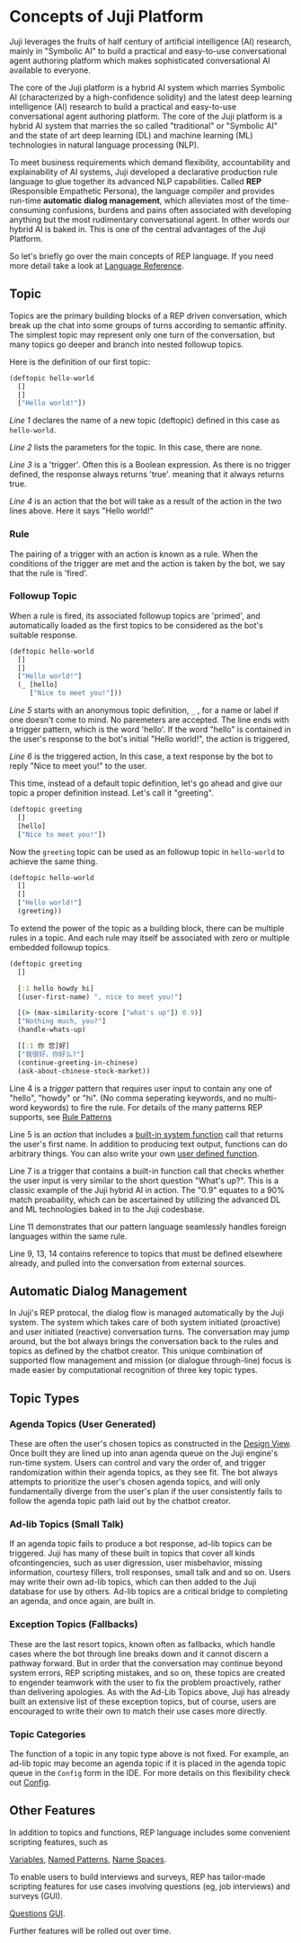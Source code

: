 # Concepts of Juji Platform

Juji leverages the fruits of half century of artificial
intelligence (AI) research, mainly in "Symbolic AI" to build a practical and
easy-to-use conversational agent authoring platform which makes sophisticated conversational
AI available to everyone.

The core of the Juji platform is a hybrid AI system
which marries Symbolic AI (characterized by a high-confidence solidity) and the latest deep learning
intelligence (AI) research to build a practical and easy-to-use conversational
agent authoring platform. The core of the Juji platform is a hybrid AI system
that marries the so called "traditional" or "Symbolic AI" and the state of art deep learning
(DL) and machine learning (ML) technologies in natural language processing (NLP).

To meet business requirements which demand flexibility, accountability and
explainability of AI systems, Juji developed a declarative production rule
language to glue together its advanced NLP
capabilities. Called **REP** (Responsible Empathetic Persona), the language compiler
and provides run-time **automatic dialog management**, which alleviates most of the time-consuming confusions,
burdens and pains often associated with developing anything but the most rudimentary conversational agent.
In other words our hybrid AI is baked in.  This is one of the central advantages of the Juji Platform.

So let's briefly go over the main concepts of REP language. If you need more detail take a look at [Language
Reference](reference.md).

## Topic

Topics are the primary building blocks of a REP driven conversation, which break
up the chat into some groups of turns according to semantic affinity. The
simplest topic may represent only one turn of the conversation, but many topics go
deeper and branch into nested followup topics.

Here is the definition of our first topic:

```clojure
(deftopic hello-world
  []
  []
  ["Hello world!"])
```

_Line 1_ declares the name of a new topic (deftopic) defined in this case as `hello-world`.

*Line 2* lists the parameters for the topic. In this case, there are none.

*Line 3* is a 'trigger'. Often this is a Boolean expression. As there is no trigger defined, the response always returns 'true'.
meaning that it always returns true.

*Line 4* is an action that the bot will take as a result of the action in the two lines above. Here it says "Hello world!"

### Rule

The pairing of a trigger with an action is known as a rule. When the conditions
of the trigger are met and the action is taken by the bot, we say that the rule is 'fired'.

### Followup Topic

When a rule is fired, its associated followup topics are 'primed', and automatically loaded as the first topics to be considered as the bot's suitable response.

```clojure
(deftopic hello-world
  []
  []
  ["Hello world!"]
  (_ [hello]
     ["Nice to meet you!"]))

```
*Line 5* starts with an anonymous topic definition, `_` , for a name or label if one doesn't come to mind. No paremeters are accepted. The line ends with a trigger pattern, which is the word 'hello'. If the word "hello" is contained in the user's response to the bot's initial "Hello world!", the action is triggered,

*Line 6* is the triggered action, In this case, a text response by the bot to reply "Nice to meet you!" to the user.

This time, instead of a default topic definition, let's go ahead and give our topic a proper definition instead. Let's call it "greeting".

```clojure
(deftopic greeting
  []
  [hello]
  ["Nice to meet you!"])

```

Now the `greeting` topic can be used as an followup topic in `hello-world` to
achieve the same thing.

```clojure
(deftopic hello-world
  []
  []
  ["Hello world!"]
  (greeting))

```

To extend the power of the topic as a building block, there can be multiple rules in a topic. And each rule may itself be
associated with zero or multiple embedded followup topics.

```clojure
(deftopic greeting
  []

  [:1 hello howdy hi]
  [(user-first-name) ", nice to meet you!"]

  [(> (max-similarity-score ["what's up"]) 0.9)]
  ["Nothing much, you?"]
  (handle-whats-up)

  [[:1 你 您]好]
  ["我很好，你好么?"]
  (continue-greeting-in-chinese)
  (ask-about-chinese-stock-market))

```
Line 4 is a _trigger_ pattern that requires user input to contain any one of "hello",
"howdy" or "hi". (No comma seperating keywords, and no multi-word keywords) to fire the rule. For details of the many patterns REP supports, see [Rule Patterns](reference.md#rule-pattern)

Line 5 is an _action_ that includes a [built-in system function](function.md) call
that returns the user's first name. In addition to producing text output,
functions can do arbitrary things. You can also write your own [user defined function](udf.md).

Line 7 is a trigger that contains a built-in function call that checks whether
the user input is very similar to the short question  "What's up?". This is a classic example of the Juji hybrid AI in action. The "0.9" equates to a 90% match proabaility, which can be ascertained by utilizing the advanced DL and ML technologies baked in to the Juji codesbase.

Line 11 demonstrates that our pattern language seamlessly handles foreign languages within the same rule.

Line 9, 13, 14 contains reference to topics that must be defined elsewhere
already, and pulled into the conversation from external sources.

## Automatic Dialog Management

In Juji's REP protocal, the dialog flow is managed automatically by the Juji system. The system
which takes care of both system initiated (proactive) and user initiated (reactive)
conversation turns. The conversation may jump around, but the bot always brings
the conversation back to the rules and topics as defined by the chatbot creator.
This unique combination of supported flow management and mission (or dialogue through-line)
focus is made easier by computational recognition of three key topic types.

## Topic Types

### Agenda Topics (User Generated)

These are often the user's chosen topics as constructed in the [Design View](../design). Once built they are lined up into anan agenda queue on the Juji engine's run-time system. Users can control and vary the order of, and trigger randomization within their agenda topics, as they see fit. The bot always attempts to prioritize the user's chosen agenda topics, and will only fundamentally diverge from the user's plan if the user consistently fails to follow the agenda topic path laid out by the chatbot creator.

### Ad-lib Topics (Small Talk)

If an agenda topic fails to produce a bot response, ad-lib topics can be triggered. Juji has many of these built in topics
that cover all kinds ofcontingencies, such as user digression, user misbehavior, missing information, courtesy fillers, troll responses, small talk and and so on. Users may write their own ad-lib topics, which can then added to the Juji database for use by others. Ad-lib topics are a critical bridge to completing an agenda, and once again, are built in.

### Exception Topics  (Fallbacks)

These are the last resort topics, known often as fallbacks, which handle cases where the bot through line breaks down and it cannot discern a pathway forward. But in order that the conversation may continue beyond system errors, REP scripting mistakes, and so on, these topics are created to engender teamwork with the user to fix the problem proactively, rather than delivering apologies. As with the Ad-Lib Topics above, Juji has already built an extensive list of these exception topics, but of course, users are encouraged to write their own to match their use cases more directly.

### Topic Categories

The function of a topic in any topic type above is not fixed. For example, an ad-lib topic may become an agenda topic if it is placed in the agenda topic queue in the `Config` form in the IDE. For more details on this flexibility check out [Config](reference.md#config).

## Other Features

In addition to topics and functions, REP language includes some convenient scripting
features, such as

[Variables](reference.md#variable),
[Named Patterns](reference.md#named-pattern),
[Name Spaces](reference.md#namespace).

To enable users to build interviews and surveys, REP has tailor-made scripting features for use cases involving questions (eg, job interviews) and surveys (GUI).

[Questions](reference.md#question)
[GUI](reference.md#gui).

Further features will be rolled out over time.
